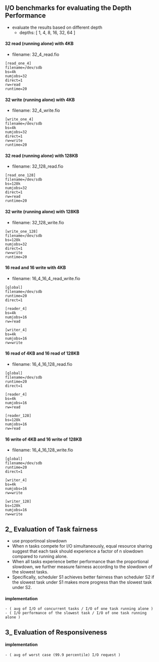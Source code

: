 ## I/O benchmarks for evaluating the Depth Performance
- evaluate the results based on different depth
  - depths: [ 1, 4, 8, 16, 32, 64 ]

#### 32 read (running alone) with 4KB
- filename: 32_4_read.fio

```
[read_one_4]
filename=/dev/sdb
bs=4k
numjobs=32
direct=1
rw=read
runtime=20

```

#### 32 write (running alone) with 4KB
- filename: 32_4_write.fio

```
[write_one_4]
filename=/dev/sdb
bs=4k
numjobs=32
direct=1
rw=write
runtime=20

```

#### 32 read (running alone) with 128KB
- filename: 32_128_read.fio

```
[read_one_128]
filename=/dev/sdb
bs=128k
numjobs=32
direct=1
rw=read
runtime=20

```

#### 32 write (running alone) with 128KB
- filename: 32_128_write.fio

```
[write_one_128]
filename=/dev/sdb
bs=128k
numjobs=32
direct=1
rw=write
runtime=20

```


#### 16 read and 16 write with 4KB
- filename: 16_4_16_4_read_write.fio

```
[global]
filename=/dev/sdb
runtime=20
direct=1

[reader_4]
bs=4k
numjobs=16
rw=read

[writer_4]
bs=4k
numjobs=16
rw=write

```

#### 16 read of 4KB and 16 read of 128KB  
- filename: 16_4_16_128_read.fio

```
[global]
filename=/dev/sdb
runtime=20
direct=1

[reader_4]
bs=4k
numjobs=16
rw=read

[reader_128]
bs=128k
numjobs=16
rw=read

```

#### 16 write of 4KB and 16 write of 128KB
- filename: 16_4_16_128_write.fio

```
[global]
filename=/dev/sdb
runtime=20
direct=1

[writer_4]
bs=4k
numjobs=16
rw=write

[writer_128]
bs=128k
numjobs=16
rw=write

```



## 2_ Evaluation of Task fairness
- use proportinoal slowdown
- When n tasks compete for I/O simultaneously, equal resource sharing suggest that each task should experience a factor of n slowdown compared to running alone.
- When all tasks experience better performance than the proportional slowdown, we further measure fairness according to the slowdown of the slowest tasks.
- Specifically, scheduler S1 achieves better fairness than scheduler S2 if the slowest task under S1 makes more progress than the slowest task under S2.

#### implementation
```
- ( avg of I/O of concurrent tasks / I/O of one task running alone )
- ( I/O performance of the slowest task / I/O of one task running alone )
```


## 3_ Evaluation of Responsiveness

#### implementation
```
- ( avg of worst case (99.9 percentile) I/O request )
```
